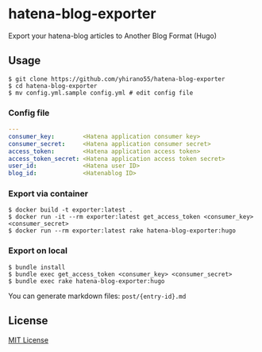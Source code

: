 # hatena-blog-exporter

Export your hatena-blog articles to Another Blog Format (Hugo)

## Usage

```
$ git clone https://github.com/yhirano55/hatena-blog-exporter
$ cd hatena-blog-exporter
$ mv config.yml.sample config.yml # edit config file
```

### Config file

```yaml
---
consumer_key:        <Hatena application consumer key>
consumer_secret:     <Hatena application consumer secret>
access_token:        <Hatena application access token>
access_token_secret: <Hatena application access token secret>
user_id:             <Hatena user ID>
blog_id:             <Hatenablog ID>
```

### Export via container

```
$ docker build -t exporter:latest .
$ docker run -it --rm exporter:latest get_access_token <consumer_key> <consumer_secret>
$ docker run --rm exporter:latest rake hatena-blog-exporter:hugo
```

### Export on local

```
$ bundle install
$ bundle exec get_access_token <consumer_key> <consumer_secret>
$ bundle exec rake hatena-blog-exporter:hugo
```

You can generate markdown files: `post/{entry-id}.md`

## License

[MIT License](http://opensource.org/licenses/MIT)
